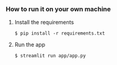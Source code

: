 
### How to run it on your own machine

1. Install the requirements

   ```
   $ pip install -r requirements.txt
   ```

2. Run the app

   ```
   $ streamlit run app/app.py
   ```
